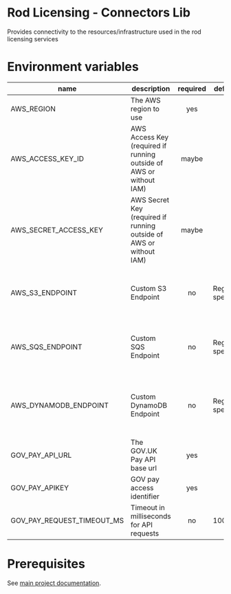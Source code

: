 # Rod Licensing - Connectors Lib

Provides connectivity to the resources/infrastructure used in the rod licensing services

# Environment variables

| name                          | description                                                        | required | default         | valid                                                                                          | notes                                                                |
| ----------------------------- | ------------------------------------------------------------------ | :------: | --------------- | ---------------------------------------------------------------------------------------------- | -------------------------------------------------------------------- |
| AWS_REGION                    | The AWS region to use                                              |   yes    |                 | See [AWS Regions](https://docs.aws.amazon.com/general/latest/gr/rande.html#regional-endpoints) |                                                                      |
| AWS_ACCESS_KEY_ID             | AWS Access Key (required if running outside of AWS or without IAM) |  maybe   |                 | development, test, production                                                                  | Set to "local" when running with local infrastructure                |
| AWS_SECRET_ACCESS_KEY         | AWS Secret Key (required if running outside of AWS or without IAM) |  maybe   |                 | development, test, production                                                                  | Set to "local" when running with local infrastructure                |
| AWS_S3_ENDPOINT               | Custom S3 Endpoint                                                 |    no    | Region specific |                                                                                                | Used to override the S3 service endpoint for local development       |
| AWS_SQS_ENDPOINT              | Custom SQS Endpoint                                                |    no    | Region specific |                                                                                                | Used to override the SQS service endpoint for local development      |
| AWS_DYNAMODB_ENDPOINT         | Custom DynamoDB Endpoint                                           |    no    | Region specific |                                                                                                | Used to override the DynamoDB service endpoint for local development |
| GOV_PAY_API_URL               | The GOV.UK Pay API base url                                        |    yes   |                 |                                                                                                |                                                                      |
| GOV_PAY_APIKEY                | GOV pay access identifier                                          |    yes   |                 |                                                                                                |                                                                      |
| GOV_PAY_REQUEST_TIMEOUT_MS    | Timeout in milliseconds for API requests                           |    no    | 10000           |                                                                                                |                                                                      |

# Prerequisites

See [main project documentation](../../README.md).
